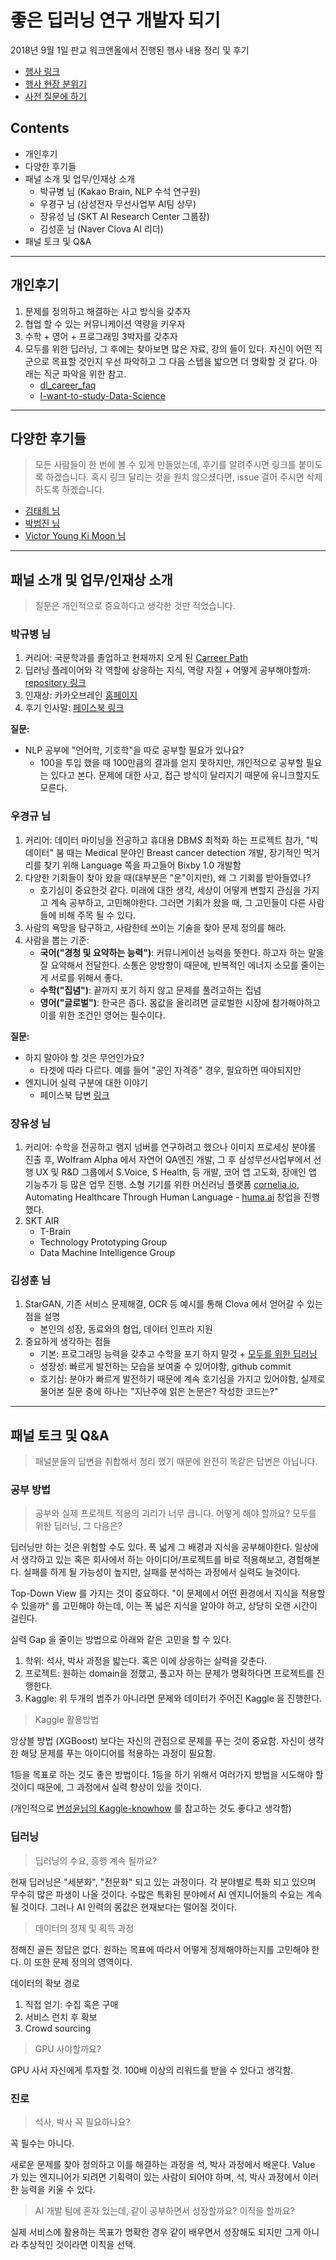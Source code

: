 # 좋은 딥러닝 연구 개발자 되기

2018년 9월 1일 판교 워크앤올에서 진행된 행사 내용 정리 및 후기

* [행사 링크](https://www.facebook.com/groups/TensorFlowKR/permalink/738439476497113/)
* [행사 현장 분위기](https://www.facebook.com/groups/TensorFlowKR/permalink/744094212598306/)
* [사전 질문에 하기](https://www.facebook.com/groups/TensorFlowKR/permalink/744317589242635/)

## Contents

* 개인후기
* 다양한 후기들
* 패널 소개 및 업무/인재상 소개
	- 박규병 님 (Kakao Brain, NLP 수석 연구원)
	- 우경구 님 (삼성전자 무선사업부 AI팀 상무)
	- 장유성 님 (SKT AI Research Center 그룹장)
	- 김성훈 님 (Naver Clova AI 리더)
* 패널 토크 및 Q&A


---

## 개인후기

1. 문제를 정의하고 해결하는 사고 방식을 갖추자
2. 협업 할 수 있는 커뮤니케이션 역량을 키우자
3. 수학 + 영어 + 프로그래밍 3박자를 갖추자
4. 모두를 위한 딥러닝, 그 후에는 찾아보면 많은 자료, 강의 들이 있다. 자신이 어떤 직군으로 목표할 것인지 우선 파악하고 그 다음 스텝을 밟으면 더 명확할 것 같다. 아래는 직군 파악을 위한 참고.
	* [dl\_career\_faq](https://github.com/Kyubyong/dl_career_faq)
	* [I-want-to-study-Data-Science](https://github.com/Team-Neighborhood/I-want-to-study-Data-Science)

---

## 다양한 후기들

> 모든 사람들이 한 번에 볼 수 있게 만들었는데, 후기를 알려주시면 링크를 붙이도록 하겠습니다. 혹시 링크 달리는 것을 원치 않으셨다면, issue 걸어 주시면 삭제하도록 하겠습니다. 

* [김태희 님](https://shwksl101.github.io/etc/2018/09/02/%EC%A2%8B%EC%9D%80-%EB%94%A5%EB%9F%AC%EB%8B%9D-%EC%97%B0%EA%B5%AC%EC%9E%90-%EB%90%98%EA%B8%B0-%EB%AA%A8%EC%9E%84-%ED%9B%84%EA%B8%B0.html)
* [박범진 님](http://pbj0812.tistory.com/56)
* [Victor Young Ki Moon 님](https://www.facebook.com/groups/TensorFlowKR/permalink/744105559263838/)

---

## 패널 소개 및 업무/인재상 소개 

> 질문은 개인적으로 중요하다고 생각한 것만 적었습니다.

### 박규병 님

1. 커리어: 국문학과를 졸업하고 현재까지 오게 된 [Carreer Path](https://github.com/Kyubyong/dl_career_faq#life--carreer-path)
2. 딥러닝 플레이어와 각 역할에 상응하는 지식, 역량 자질 + 어떻게 공부해야할까: [repository 링크](https://github.com/Kyubyong/dl_career_faq)
3. 인재상: 카카오브레인 [홈페이지](http://www.kakaobrain.com/)
4. 후기 인사말: [페이스북 링크](https://www.facebook.com/groups/TensorFlowKR/permalink/744044119269982/)

**질문:**

* NLP 공부에 "언어학, 기호학"을 따로 공부할 필요가 있나요?
	* 100을 투입 했을 때 100만큼의 결과를 얻지 못하지만, 개인적으로 공부할 필요는 있다고 본다.  문제에 대한 사고, 접근 방식이 달라지기 때문에 유니크할지도 모른다.

### 우경규 님

1. 커리어: 데이터 마이닝을 전공하고 휴대용 DBMS 최적화 하는 프로젝트 참가, "빅데이터" 붐 때는 Medical 분야인 Breast cancer detection 개발, 장기적인 먹거리를 찾기 위해 Language 쪽을 파고들어 Bixby 1.0 개발함
2. 다양한 기회들이 찾아 왔을 때(대부분은 "운"이지만), 왜 그 기회를 받아들였나?
	* 호기심이 중요한것 같다. 미래에 대한 생각, 세상이 어떻게 변할지 관심을 가지고 계속 공부하고, 고민해야한다. 그러면 기회가 왔을 때, 그 고민들이 다른 사람들에 비해 주목 될 수 있다.
3. 사람의 욕망을 탐구하고, 사람한테 쓰이는 기술을 찾아 문제 정의를 해라.
4. 사람을 뽑는 기준:
	* **국어("경청 및 요약하는 능력")**: 커뮤니케이션 능력을 뜻한다. 하고자 하는 말을 잘 요약해서 전달한다. 소통은 양방향이 때문에, 반복적인 에너지 소모를 줄이는게 서로를 위해서 좋다.
	* **수학("집념")**: 끝까지 포기 하지 않고 문제를 풀려고하는 집념  
	* **영어("글로벌")**: 한국은 좁다. 몸값을 올리려면 글로벌한 시장에 참가해야하고 이를 위한 조건인 영어는 필수이다.

**질문:**

* 하지 말아야 할 것은 무언인가요?
	* 타겟에 따라 다르다. 예를 들어 "공인 자격증" 경우, 필요하면 따야되지만 
* 엔지니어 실력 구분에 대한 이야기
	* 페이스북 답변 [링크](https://www.facebook.com/groups/TensorFlowKR/permalink/744315609242833/)

	
### 장유성 님

1. 커리어: 수학을 전공하고 램지 넘버를 연구하려고 했으나 이미지 프로세싱 분야롤 진출 후, Wolfram Alpha 에서 자연어 QA엔진 개발, 그 후 삼성무선사업부에서 선행 UX 및 R&D 그룹에서 S.Voice, S Health, 등 개발, 코어 앱 고도화, 장애인 앱 기능추가 등 많은 업무 진행. 소형 기기를 위한 머신러닝 플랫폼 [cornelia.io](http://cornelia.io/), Automating Healthcare  Through Human Language - [huma.ai](https://www.huma.ai/) 창업을 진행했다.
2. SKT AIR 
	* T-Brain
	* Technology Prototyping Group
	* Data Machine Intelligence Group

### 김성훈 님

1. StarGAN, 기존 서비스 문제해결, OCR 등 예시를 통해 Clova 에서 얻어갈 수 있는 점을 설명
	* 본인의 성장, 동료와의 협업, 데이터 인프라 지원
2. 중요하게 생각하는 점들
	* 기본: 프로그래밍 능력을 갖추고 수학을 포기 하지 말것 + [모두를 위한 딥러닝](https://hunkim.github.io/ml/)  
	* 성장성: 빠르게 발전하는 모습을 보여줄 수 있어야함, github commit
	* 호기심: 분야가 빠르게 발전하기 때문에 계속 호기심을 가지고 있어야함, 실제로 물어본 질문 중에 하나는 "지난주에 읽은 논문은? 작성한 코드는?"

---

## 패널 토크 및 Q&A

> 패널분들의 답변을 취합해서 정리 했기 때문에 완전히 똑같은 답변은 아닙니다.

### 공부 방법

> 공부와 실제 프로젝트 적용의 괴리가 너무 큽니다. 어떻게 해야 할까요? 모두를 위한 딥러닝, 그 다음은? 

딥러닝만 하는 것은 위험할 수도 있다. 폭 넓게 그 배경과 지식을 공부해야한다. 일상에서 생각하고 있는 혹은 회사에서 하는 아이디어/프로젝트를 바로 적용해보고, 경험해본다. 실패를 하게 될 가능성이 높지만, 실패를 분석하는 과정에서 실력도 늘것이다.

Top-Down View 를 가지는 것이 중요하다. "이 문제에서 어떤 환경에서 지식을 적용할 수 있을까" 를 고민해야 하는데, 이는 폭 넓은 지식을 알아야 하고, 상당히 오랜 시간이 걸린다.

실력 Gap 을 줄이는 방법으로 아래와 같은 고민을 할 수 있다.

1. 학위: 석사, 박사 과정을 밟는다. 혹은 이에 상응하는 실력을 갖춘다.
2. 프로젝트: 원하는 domain을 정했고, 풀고자 하는 문제가 명확하다면 프로젝트를 진행한다.
3. Kaggle: 위 두개의 범주가 아니라면 문제와 데이터가 주어진 Kaggle 을 진행한다.

> Kaggle 활용방법

앙상블 방법 (XGBoost) 보다는 자신의 관점으로 문제를 푸는 것이 중요함. 자신이 생각한 해당 문제를 푸는 아이디어를 적용하는 과정이 필요함.

1등을 목표로 하는 것도 좋은 방법이다. 1등을 하기 위해서 여러가지 방법을 시도해야 할 것이디 때문에, 그 과정에서 실력 향상이 있을 것이다.

(개인적으로 [변성윤님의 Kaggle-knowhow](https://github.com/zzsza/Kaggle-knowhow) 를 참고하는 것도 좋다고 생각함)

### 딥러닝

> 딥러닝의 수요, 흥행 계속 될까요?

현재 딥러닝은 "세분화", "전문화" 되고 있는 과정이다. 각 분야별로 특화 되고 있으며 무수히 많은 파생이 나올 것이다. 수많은 특화된 분야에서 AI 엔지니어들의 수요는 계속 될 것이다. 그러나 AI 인력의 몸값은 현재보다는 떨어질 것이다.

> 데이터의 정제 및 획득 과정

정해진 골든 정답은 없다. 원하는 목표에 따라서 어떻게 정제해야하는지를 고민해야 한다. 이 또한 문제 정의의 영역이다. 

데이터의 확보 경로

1. 직접 얻기: 수집 혹은 구매
2. 서비스 런치 후 확보
3. Crowd sourcing

> GPU 사야할까요?

GPU 사서 자신에게 투자할 것. 100배 이상의 리워드를 받을 수 있다고 생각함.

### 진로

> 석사, 박사 꼭 필요하나요?

꼭 필수는 아니다. 

새로운 문제를 찾아 정의하고 이를 해결하는 과정을 석, 박사 과정에서 배운다. Value 가 있는 엔지니어가 되려면 기획력이 있는 사람이 되어야 하며, 석, 박사 과정에서 이러한 능력을 키울 수 있다.

> AI 개발 팀에 혼자 있는데, 같이 공부하면서 성장할까요? 이직을 할까요?

실제 서비스에 활용하는 목표가 명확한 경우 같이 배우면서 성장해도 되지만 그게 아니라 추상적인 것이라면 이직을 선택.


 

